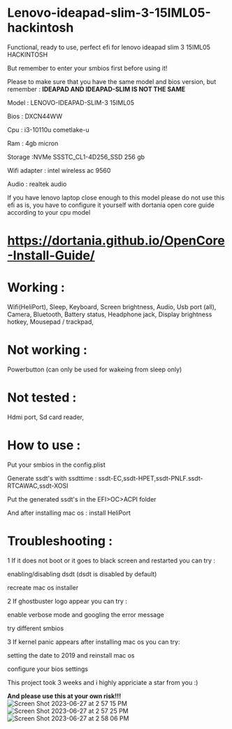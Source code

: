# Lenovo-ideapad-slim-3-15IML05-hackintosh
Functional, ready to use, perfect efi for lenovo ideapad slim 3 15IML05 HACKINTOSH

But remember to enter your smbios first before using it!

Please to make sure that you have the same model and bios version, but remember : **IDEAPAD AND IDEAPAD-SLIM IS NOT THE SAME**

Model            : LENOVO-IDEAPAD-SLIM-3 15IML05 

Bios             : DXCN44WW 

Cpu              : i3-10110u cometlake-u

Ram              : 4gb micron

Storage          :NVMe SSSTC_CL1-4D256_SSD 256 gb

Wifi adapter     : intel wireless ac 9560

Audio            : realtek audio

If you have lenovo laptop close enough to this model please do not use this efi as is, you have to configure it yourself with dortania open core guide according to your cpu model


# https://dortania.github.io/OpenCore-Install-Guide/


# Working :
Wifi(HeliPort),
Sleep,
Keyboard,
Screen brightness,
Audio,
Usb port (all),
Camera,
Bluetooth,
Battery status,
Headphone jack,
Display brightness hotkey,
Mousepad / trackpad,

# Not working :
Powerbutton (can only be used for wakeing from sleep only)


# Not tested :
Hdmi port,
Sd card reader,


# How to use :

Put your smbios in the config.plist

Generate ssdt's with ssdttime : ssdt-EC,ssdt-HPET,ssdt-PNLF.ssdt-RTCAWAC,ssdt-XOSI

Put the generated ssdt's in the EFI>OC>ACPI folder

And after installing mac os : install HeliPort

# Troubleshooting :

1 If it does not boot or it goes to black screen and restarted you can try :

enabling/disabling dsdt (dsdt is disabled by default)

recreate mac os installer


2 If ghostbuster logo appear you can try :

enable verbose mode and googling the error message

try different smbios


3 If kernel panic appears after installing mac os you can try:

setting the date to 2019 and reinstall mac os

configure your bios settings

This project took 3 weeks and i highly appriciate a star from you :)

**And please use this at your own risk!!!**
![Screen Shot 2023-06-27 at 2 57 15 PM](https://github.com/Reyhankeselek/Lenovo-ideapad-slim-3-15IML05-hackintosh/assets/87765920/822387ae-f20f-48c9-a6a6-b55c79d540e4)
![Screen Shot 2023-06-27 at 2 57 25 PM](https://github.com/Reyhankeselek/Lenovo-ideapad-slim-3-15IML05-hackintosh/assets/87765920/559c997d-a550-4218-95ee-bad6256c29d5)
![Screen Shot 2023-06-27 at 2 58 06 PM](https://github.com/Reyhankeselek/Lenovo-ideapad-slim-3-15IML05-hackintosh/assets/87765920/9e3e9e12-0c7b-4f46-a695-cb7c9e17e074)
